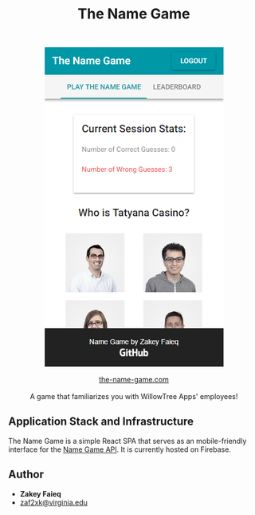 <h1 align="center"> The Name Game </h1> <br>
<p align="center">
  <a href="https://the-name-game.com">
    <img title="Gear App" src="./src/Layouts/Standard_Mode_Mobile_Screenshot.png" />
  </a>
</p>


<p align="center"><a href="https://the-name-game.com"> the-name-game.com </a> <br/><br />A game that familiarizes you with WillowTree Apps' employees!</p>

## Application Stack and Infrastructure
The Name Game is a simple React SPA that serves as an mobile-friendly interface for the [Name Game API](https://github.com/Zakinator123/name-game-api). It is currently hosted on Firebase.

## Author

* **Zakey Faieq**
* zaf2xk@virginia.edu
